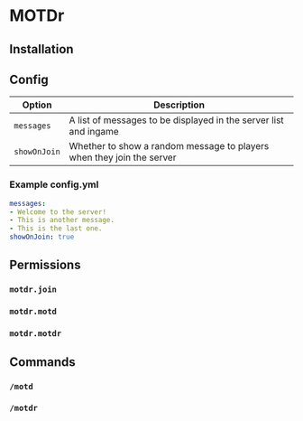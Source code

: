 # MOTDr

<!-- TODO -->

## Installation

<!-- TODO -->

## Config

| Option       | Description                                                           |
| ------------ | --------------------------------------------------------------------- |
| `messages`   | A list of messages to be displayed in the server list and ingame      |
| `showOnJoin` | Whether to show a random message to players when they join the server |

### Example config.yml

```yml
messages:
- Welcome to the server!
- This is another message.
- This is the last one.
showOnJoin: true
```

## Permissions

### `motdr.join`

### `motdr.motd`

### `motdr.motdr`

## Commands

### `/motd`

### `/motdr`
